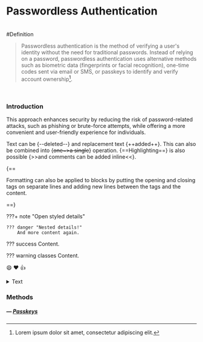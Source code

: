 # Passwordless Authentication

<br><span>#Definition</span>

> Passwordless authentication is the method of verifying a user's identity without the need for traditional passwords. Instead of relying on a password, passwordless authentication uses alternative methods such as biometric data (fingerprints or facial recognition), one-time codes sent via email or SMS, or passkeys to identify and verify account ownership[^1].

<br>

### Introduction

This approach enhances security by reducing the risk of password-related attacks, such as phishing or brute-force attempts, while offering a more convenient and user-friendly experience for individuals.

Text can be {--deleted--} and replacement text {++added++}. This can also be
combined into {~~one~>a single~~} operation. {==Highlighting==} is also
possible {>>and comments can be added inline<<}.

{==

Formatting can also be applied to blocks by putting the opening and closing
tags on separate lines and adding new lines between the tags and the content.

==}

???+ note "Open styled details"

    ??? danger "Nested details!"
        And more content again.

??? success
   Content.

??? warning classes
   Content.


:smile: :heart: :thumbsup:


<details class="optional-class"><summary>Text</summary><p>Content</p></details>

[^1]: Lorem ipsum dolor sit amet, consectetur adipiscing elit.

### Methods

##### &#x2014;<i class="hgi-stroke hgi-lock-key"></i> [Passkeys](authentication-methods/passkeys.md)
